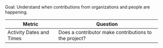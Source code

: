 
Goal: Understand when contributions from organizations and people are happening.


Metric | Question
--- | ---
Activity Dates and Times | Does a contributor make contributions to the project? 
